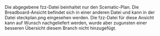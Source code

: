 Die abgegebene fzz-Datei beinhaltet nur den Scematic-Plan. Die Breadboard-Ansicht befindet sich in
einer anderen Datei und kann in der Datei steckplan.png eingesehen werden. Die fzz-Datei für diese
Ansicht kann auf Wunsch nachgeliefert werden, wurde aber zugunsten einer besseren Übersicht diesem
Branch nicht hinzugefügt.

